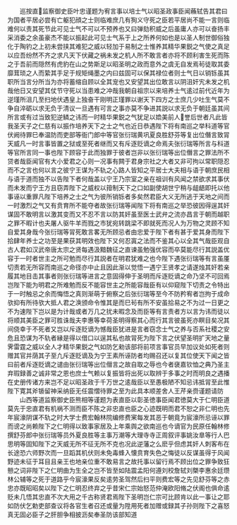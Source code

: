 <!-- { "loadSidebar": true } -->
　　巡按直监察御史臣叶忠谨题为宥言事以培士气以昭圣政事臣闻蘓轼告其君曰为国者平居必尝有亡躯犯顔之士则临难庶几有狥义守死之臣若平居尚不能一言则临难何以责其死节此可见士气不可以不预养也又曰弹劾积威之后虽庸人亦可以奋扬丰采消委之余虽豪杰不能以振起此可见士气系于上之所养何如也是以圣人制世御俗独化于陶钓之上初未尝挟其难犯之威以轻加于易制之士惟养其精华果鋭之气使之真足以应吾纷然不齐之求凡天下伏藏之祸未发之机人所不敢言者亦将不顾利害生死而陈之于吾前而隠然有虎豹在山之势斯足以昭圣明之政而意外之虞无自发焉茍徒取其委靡茸琐之人而絷其手足于规矩绳墨之内曰兹固可以保其禄位者则士气日以销铄虽其职所当言分所当为亦将蓄缩自顾以全其宠也又安望其出位敢言以阴沮奸宄未发之机哉他日又安望其仗节守死以当患难之冲哉我朝自祖宗以来培养士气逺过前代近年为逆瑾所沮几至扫地伏遇皇上独奋干刚明正瑾罪以谢天下四方之士庶几少吐生气莫不争自淬砺以求无负于清议一旦遇有可言之事亦莫不争进其説以求无负于朝廷虽其间所言或有过当致犯逆鳞之讳而一时精华果鋭之气犹足以嫓美前人誉后世者凡此皆我圣天子之仁慈有以振作培养天下之士之气也近日恭遇陛下将有南巡之举科道等官伏阙待罪巳奉温防而吏部等衙门郎中等官张衍瑞黄巩夏良胜舒芬等复出位僭言致冐天威凡一时言事皆置之狱或至死者继而又有斥逐贬谪之命焉夫张衍瑞等所言与科道等官所言同一事也陛下顾容于此而独罪于彼者岂非以张衍瑞等出位僭言之罪法所不贷者哉臣闻官有大小爱君之心则一况事有闗于君身宗社之大者又非可拘以常职隠忍而不之言也何以言之彼宁王谋为不轨之心路人皆知之平居士大夫相与语于朝庶民相与语于道而独不以告陛下者何哉盖以宁王乃宗室之亲在祖训有风闻之禁欲求其事伏而未发而宁王方且窃弄陛下之威权以箝制天下之口如副使胡世宁稍与龃龉即托以他事诬以重罪凡陛下培养之士之气为彼所销铄者多矣然君臣大义无所逃于天地之间而一时激烈之气又有贲育所不能夺者故张衍瑞等闻陛下将有南巡之举恐彼因得逞其奸谋固不敢明言以激其变而又不忍不言以防其奸虽至医士武弁之流亦昌言于朝而越职之罪不暇计也夫屠人驱牛羊而戮之市犹宛转跳梁不即就死而况人为万物之灵顾不知自爱其身哉今张衍瑞等冐死敢言畧无所顾忌者由忠爱于陛下者有甚于爱其身而陛下拾肆年养士之功至是果获其明效也陛下又何忍寘之法而不鉴其心以全其气哉臣观自古人君如汉武帝唐太宗之贤每遇汲黯魏征之直谏虽勉强优容而卒莫能尽行其説盖优容于一时者世主之所可勉而尽行其説者在明君犹难之也今陛下遇张衍瑞等有言虽厪切责若无所容而南巡之命径亦中止且因此渐以觉悟一遇宁王贤孝之请遂烛其奸若亲履其地目击其事者则张衍瑞等进言之意固得伸于圣明而斥逐贬谪之命乃坚不可回焉岂陛下能为明君之所难勉而反不能容世主之所能容哉臣有以仰窥陛下切责之令特出于一时触忌之余而悔悟之真则渐萌于俯察之后张衍瑞等至今不防矜宥者岂拘于成命欤抑有所待欤大抵人君之涣颁命令惟其是而巳茍有所不安虽拾易之不为过一日更之不为速陛下岂以是为计哉或者万几之扰未暇念及而臣等有言责者方以言为讳而徒以将顺其美臣之罪可胜诛哉夫李惠等幸荷圣明得察其心而行其言彼虽死亦瞑目矣况其间侥幸于不死者又岂以斥逐贬谪为憾哉臣犹进是言者窃念士气之养与否系社稷之安危且恐谋为不轨者縁是得以借口以逞其私也故冐死为陛下言之伏望圣明扩天地之量霁雷霆之威以全人才精华果鋭之气如防乞勑该部将前项言事官员早加议处如死者则赠其官并荫其子至凢斥逐贬谪及为宁王素所诬防者均赐召还以复其位使天下闻之皆曰前者斥逐贬谪之谴由张衍瑞等出位僣言之故自取之辱也今者襃嘉钦恤之典乃圣主弃瑕録善之诚非常之恩也庶士气赖以复振皆将出死以取辨于多事之时而明良之遇播在史册传诸方来岂不足以昭圣政于千万世之逺哉臣以至愚极陋不知忌讳抵冐至此惟陛下寛其斧锧留神采纳臣无任震慴待罪之至为此具本顺差舍人王芹亲赍谨题请防
　　山西等道监察御史臣熊相等谨题为表直臣以彰圣徳事臣闻君徳莫大于仁明臣道莫先于忠直君有机祸不测而臣不陈之非忠直也臣之心迹既明而君不恕之非仁明也先年宸濠阴谋不轨之时大学士费宏翰林院编修费宷每发其恶于朝竟为宸濠所忌诬以罪而谤之尚赖陛下之仁明得以致事家居及上年乘舆之欲南巡也今谪官为民原任翰林修撰舒芬郎中张衍瑞等员外夏良胜等主事万潮等大理寺寺正周叙评事姚汝臯等行人巴思明等固知陛下之天威无所不征无所不克也况此逆藩之么麽乎但虑其奸人刺客布在长途恐六师野次而一旦蹈其机伏则未免毒蜂入懐贲育失色之悔徒以反谋虽得于风闻野迹未征于耳目且亲王也地亲位重不敢易言之故托事以留行焉不顾出位之罪争致狂戅之词非陛下之仁明曲为生全之岂不皆至如陆震孟阳何遵刘校詹轼刘槩李惠余廷瓒林公辅等之死于道路乎今宸濠果反矣逺劳圣驾然后扫平则费宏等之先见舒芬等之赤忠亦既昭昭矣以陛下之仁明忍终弃之乎昔宋仁宗始怒范仲淹欧阳脩之伏阁也俱命逺贬未几悟其忠直不次大用之千古称贤君焉陛下圣明岂仁宗可比顾肯以此一事让之耶如防伏乞勅吏部查议将各官生者召还或量为陞用死者加赠或録其子孙则陛下之喜怒真无固必臣子之肝胆争相披沥矣奉圣防该部知道
